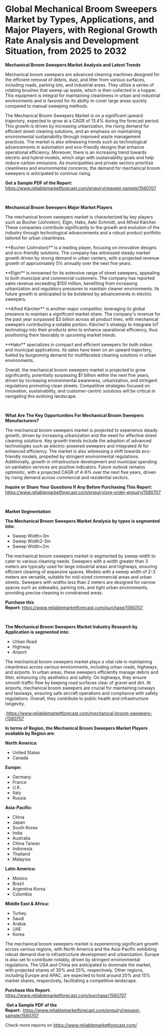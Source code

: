 <p><h1>Global Mechanical Broom Sweepers Market by Types, Applications, and Major Players, with Regional Growth Rate Analysis and Development Situation, from 2025 to 2032</h1></p><p><strong>Mechanical Broom Sweepers Market Analysis and Latest Trends</strong></p>
<p><p>Mechanical broom sweepers are advanced cleaning machines designed for the efficient removal of debris, dust, and litter from various surfaces, including roads, parking lots, and industrial areas. They utilize a series of rotating brushes that sweep up waste, which is then collected in a hopper. This equipment is integral for maintaining cleanliness in urban and industrial environments and is favored for its ability to cover large areas quickly compared to manual sweeping methods.</p><p>The Mechanical Broom Sweepers Market is on a significant upward trajectory, expected to grow at a CAGR of 13.4% during the forecast period. This growth is driven by increasing urbanization, the rising demand for efficient street cleaning solutions, and an emphasis on maintaining environmental sustainability through improved waste management practices. The market is also witnessing trends such as technological advancements in automation and eco-friendly designs that enhance operational efficiency. Moreover, there is an increasing trend towards electric and hybrid models, which align with sustainability goals and help reduce carbon emissions. As municipalities and private sectors prioritize cleanliness and environmental concerns, the demand for mechanical broom sweepers is anticipated to continue rising.</p></p>
<p><strong>Get a Sample PDF of the Report:&nbsp;</strong> <a href="https://www.reliablemarketforecast.com/enquiry/request-sample/1560707?utm_campaign=2794&utm_medium=2&utm_source=Github&utm_content=ia&utm_term=28022025&utm_id=mechanical-broom-sweepers">https://www.reliablemarketforecast.com/enquiry/request-sample/1560707</a></p>
<p>&nbsp;</p>
<p><strong>Mechanical Broom Sweepers Major Market Players</strong></p>
<p><p>The mechanical broom sweepers market is characterized by key players such as Bucher (Johnston), Elgin, Hako, Aebi Schmidt, and Alfred Kärcher. These companies contribute significantly to the growth and evolution of the industry through technological advancements and a robust product portfolio tailored for urban cleanliness.</p><p>**Bucher (Johnston)** is a leading player, focusing on innovative designs and eco-friendly solutions. The company has witnessed steady market growth driven by strong demand in urban centers, with a projected revenue growth of approximately 5% annually over the next five years.</p><p>**Elgin** is renowned for its extensive range of street sweepers, appealing to both municipal and commercial customers. The company has reported sales revenue exceeding $150 million, benefiting from increasing urbanization and regulatory pressures to maintain cleaner environments. Its future growth is anticipated to be bolstered by advancements in electric sweepers.</p><p>**Alfred Kärcher** is another major competitor, leveraging its global presence to maintain a significant market share. The company's revenue for the past year surpassed $3 billion across all product lines, with mechanical sweepers contributing a notable portion. Kärcher's strategy to integrate IoT technology into their products aims to enhance operational efficiency, thus positioning them favorably in upcoming market trends.</p><p>**Hako** specializes in compact and efficient sweepers for both indoor and municipal applications. Its sales have been on an upward trajectory, fueled by burgeoning demand for multifaceted cleaning solutions in urban environments.</p><p>Overall, the mechanical broom sweepers market is projected to grow significantly, potentially surpassing $1 billion within the next five years, driven by increasing environmental awareness, urbanization, and stringent regulations promoting clean streets. Competitive strategies focused on innovation, sustainability, and customer-centric solutions will be critical in navigating this evolving landscape.</p></p>
<p>&nbsp;</p>
<p><strong>What Are The Key Opportunities For Mechanical Broom Sweepers Manufacturers?</strong></p>
<p><p>The mechanical broom sweepers market is projected to experience steady growth, driven by increasing urbanization and the need for effective street cleaning solutions. Key growth trends include the adoption of advanced technologies such as electric-powered sweepers and integrated AI for enhanced efficiency. The market is also witnessing a shift towards eco-friendly models, propelled by stringent environmental regulations. Additionally, growth in infrastructure development and municipal spending on sanitation services are positive indicators. Future outlook remains optimistic, with a projected CAGR of 4-6% over the next five years, driven by rising demand across commercial and residential sectors.</p></p>
<p><strong>Inquire or Share Your Questions If Any Before Purchasing This Report:</strong> <a href="https://www.reliablemarketforecast.com/enquiry/pre-order-enquiry/1560707?utm_campaign=2794&utm_medium=2&utm_source=Github&utm_content=ia&utm_term=28022025&utm_id=mechanical-broom-sweepers">https://www.reliablemarketforecast.com/enquiry/pre-order-enquiry/1560707</a></p>
<p>&nbsp;</p>
<p><strong>Market Segmentation</strong></p>
<p><strong>The Mechanical Broom Sweepers Market Analysis by types is segmented into:</strong></p>
<p><ul><li>Sweep Width>3m</li><li>Sweep Width2-3m</li><li>Sweep Width<2m</li></ul></p>
<p><p>The mechanical broom sweepers market is segmented by sweep width to cater to various cleaning needs. Sweepers with a width greater than 3 meters are typically used for large industrial areas and highways, ensuring efficient cleaning of expansive spaces. Models with a sweep width of 2-3 meters are versatile, suitable for mid-sized commercial areas and urban streets. Sweepers with widths less than 2 meters are designed for narrow spaces such as sidewalks, parking lots, and tight urban environments, providing precise cleaning in constrained areas.</p></p>
<p><strong>Purchase this Report:&nbsp;</strong><a href="https://www.reliablemarketforecast.com/purchase/1560707?utm_campaign=2794&utm_medium=2&utm_source=Github&utm_content=ia&utm_term=28022025&utm_id=mechanical-broom-sweepers">https://www.reliablemarketforecast.com/purchase/1560707</a></p>
<p>&nbsp;</p>
<p><strong>The Mechanical Broom Sweepers Market Industry Research by Application is segmented into:</strong></p>
<p><ul><li>Urban Road</li><li>Highway</li><li>Airport</li></ul></p>
<p><p>The mechanical broom sweepers market plays a vital role in maintaining cleanliness across various environments, including urban roads, highways, and airports. In urban areas, these sweepers efficiently manage debris and litter, enhancing city aesthetics and safety. On highways, they ensure smooth traffic flow by keeping road surfaces clear of gravel and dirt. At airports, mechanical broom sweepers are crucial for maintaining runways and taxiways, ensuring safe aircraft operations and compliance with safety regulations. Overall, they contribute to public health and infrastructure longevity.</p></p>
<p><a href="https://www.reliablemarketforecast.com/mechanical-broom-sweepers-r1560707?utm_campaign=2794&utm_medium=2&utm_source=Github&utm_content=ia&utm_term=28022025&utm_id=mechanical-broom-sweepers">&nbsp;https://www.reliablemarketforecast.com/mechanical-broom-sweepers-r1560707</a></p>
<p><strong>In terms of Region, the Mechanical Broom Sweepers Market Players available by Region are:</strong></p>
<p>
    <p> <strong> North America: </strong>
        <ul>
            <li>United States</li>
            <li>Canada</li>
        </ul>
        </p> 
    <p> <strong> Europe: </strong>
        <ul>
            <li>Germany</li>
            <li>France</li>
            <li>U.K.</li>
            <li>Italy</li>
            <li>Russia</li>
        </ul>
        </p> 
    <p> <strong> Asia-Pacific: </strong>
        <ul>
            <li>China</li>
            <li>Japan</li>
            <li>South Korea</li>
            <li>India</li>
            <li>Australia</li>
            <li>China Taiwan</li>
            <li>Indonesia</li>
            <li>Thailand</li>
            <li>Malaysia</li>
        </ul>
        </p> 
    <p> <strong> Latin America: </strong>
        <ul>
            <li>Mexico</li>
            <li>Brazil</li>
            <li>Argentina Korea</li>
            <li>Colombia</li>
        </ul>
        </p> 
    <p> <strong> Middle East & Africa: </strong>
        <ul>
            <li>Turkey</li>
            <li>Saudi</li>
            <li>Arabia</li>
            <li>UAE</li>
            <li>Korea</li>
        </ul>
    </p>
    </p>
<p><p>The mechanical broom sweepers market is experiencing significant growth across various regions, with North America and the Asia-Pacific exhibiting robust demand due to infrastructure development and urbanization. Europe is also set to contribute notably, driven by stringent environmental regulations. The USA and China are anticipated to dominate the market, with projected shares of 30% and 25%, respectively. Other regions, including Europe and APAC, are expected to hold around 20% and 15% market shares, respectively, facilitating a competitive landscape.</p></p>
<p><strong>Purchase this Report: </strong><a href="https://www.reliablemarketforecast.com/purchase/1560707?utm_campaign=2794&utm_medium=2&utm_source=Github&utm_content=ia&utm_term=28022025&utm_id=mechanical-broom-sweepers">https://www.reliablemarketforecast.com/purchase/1560707</a></p>
<p>&nbsp;<strong>Get a Sample PDF of the Report:&nbsp;&nbsp;</strong><a href="https://www.reliablemarketforecast.com/enquiry/request-sample/1560707?utm_campaign=2794&utm_medium=2&utm_source=Github&utm_content=ia&utm_term=28022025&utm_id=mechanical-broom-sweepers">https://www.reliablemarketforecast.com/enquiry/request-sample/1560707</a></p>
<p><strong></strong></p>
<p>Check more reports on <a href="https://www.reliablemarketforecast.com/?utm_campaign=2794&utm_medium=2&utm_source=Github&utm_content=ia&utm_term=28022025&utm_id=mechanical-broom-sweepers">https://www.reliablemarketforecast.com/</a></p>